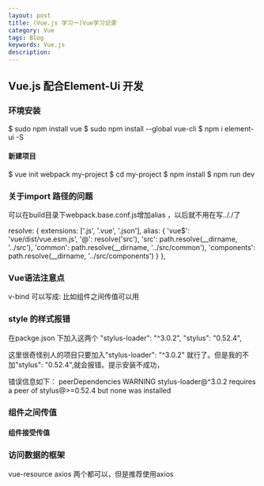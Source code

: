 ```yaml
---
layout: post
title: (Vue.js 学习一)Vue学习记录
category: Vue
tags: Blog
keywords: Vue.js
description: 
---
```


## Vue.js 配合Element-Ui 开发

### 环境安装

$ sudo npm install vue
$ sudo npm install --global vue-cli
$ npm i element-ui -S

####  新建项目
$ vue init webpack my-project
$ cd my-project
$ npm install
$ npm run dev

### 关于import 路径的问题

可以在build目录下webpack.base.conf.js增加alias ，以后就不用在写.././了

resolve: {
    extensions: ['.js', '.vue', '.json'],
    alias: {
      'vue$': 'vue/dist/vue.esm.js',
      '@': resolve('src'),
      'src': path.resolve(__dirname, '../src'),
      'common': path.resolve(__dirname, '../src/common'),
      'components': path.resolve(__dirname, '../src/components')
    }
  },


### Vue语法注意点

v-bind 可以写成: 	比如组件之间传值可以用 <v-header :seller="seller"></v-header>


### style 的样式报错

<style lang="stylus" rel="stylesheet/stylus">

  .header
    width 100%
    height 80px
    position: relative
    background: rgba(7, 17, 27, 0.5)
</style>

在packge.json 下加入这两个
"stylus-loader": "^3.0.2",
"stylus": "0.52.4",

这里很奇怪别人的项目只要加入"stylus-loader": "^3.0.2" 就行了。但是我的不加"stylus": "0.52.4",就会报错。提示安装不成功，

错误信息如下：
peerDependencies WARNING stylus-loader@^3.0.2 requires a peer of stylus@>=0.52.4 but none was installed


### 组件之间传值
<v-header :seller="seller"></v-header>
<script type="text/ecmascript-6">
  export default {
    data() {
      return {
        seller: {}
      };
    },
    components: {
      'v-header': header
    }
  };
</script>

#### 组件接受传值
<script type="text/ecmascript-6">

  export default {
    props: {
      seller: {
        type: Object
      }
    },
    data() {
      return {
        
      };
    },
  };
</script>


### 访问数据的框架
vue-resource
axios
两个都可以，但是推荐使用axios




